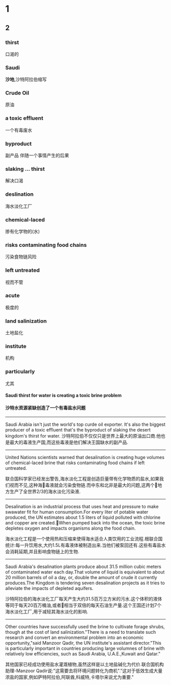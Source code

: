 # 1

## 2

### thirst

口渴的

### Saudi

**沙地**,沙特阿拉伯缩写

### Crude Oil

原油

### a toxic effluent

一个有毒废水

### byproduct

副产品
伴随一个事情产生的后果

### slaking ... thirst

解决口渴

### deslination

海水淡化工厂

### chemical-laced

掺有化学物的(水)

### risks contaminating food chains

污染食物链风险

### left untreated

视而不管

### acute

极度的

### land salinization

土地盐化

### institute

机构

### particularly

尤其

#### Saudi thirst for water is creating a toxic brine problem

#### 沙特水资源紧缺创造了一个有毒盐水问题

----------

Saudi Arabia isn't just the world's top curde oil exporter. It's also the biggest producer of a toxic effluent that's the byproduct of slaking the desert kingdom's thirst for water.
沙特阿拉伯不仅仅只是世界上最大的原油出口商.他也是最大的毒液生产国,而这些毒液是他们解决王国缺水的副产品.

----------

United Nations scientists warned that desalination is creating huge volumes of chemical-laced brine that risks contaminating food chains if left untreated.

联合国科学家已经发出警告,海水淡化工程是创造巨量带有化学物质的盐水,如果我们视而不见,这种海毒液就会污染食物链.而中东和北非是最大的问题,这两个地方生产了全世界2/3的海水淡化污染液.

----------

Desalination is an industrial process that uses heat and pressure to make swawater fit for human consumption.For every liter of potable water produced, the UN estimates about 1.5 liters of liquid polluted with chlorine and copper are created.When pumped back into the ocean, the toxic brine depletes oxygen and impacts organisms along the food chain.

海水淡化工程是一个使用热和压缩来使得海水适合人类饮用的工业流程.根联合国统计:每一升饮用水,大约1.5L有毒液体被制造出来.当他们被泵回还有.这些有毒盐水会消耗延期,并且影响食物链上的生物.

----------

Saudi Arabia's desalination plants produce about 31.5 million cubic meters of contaminated water each day.That volume of liquid is equivalent to about 20 million barrels of oil a day, or, double the amount of crude it currently produces.The Kingdom is tendering seven desalination projects as it tries to alleviate the impacts of depleted aquifers.

沙特阿拉伯的海水淡化工厂每天产生大约31.5百万立方米的污水.这个体积的液体等同于每天20百万桶油,或者相当于双倍的每天石油生产量.这个王国还计划7个海水淡化工厂,用于减轻其海水淡化的影响.

----------

Other countries have successfully used the brine to cultivate forage shrubs, though at the cost of land salinization."There is a need to translate such research and convert an environmental problem into an economic opportunity,"said Manzoor Qadir, the UN institute's assistant director."This is particularly important in countries producing large volumnes of brine with relatively low efficiencies, such as Saudi Arabia, U.A.E.,Kuwait and Qatar."

其他国家已经成功使用盐水灌溉植物,虽然这样是以土地盐碱化为代价.联合国机构助理-Manzoor Qadir说:"这需要去将环境问题转化为商机"."这对于低效生成大量浓盐的国家,例如萨特阿拉伯,阿联酋,科威特,卡塔尔来说尤为重要."
